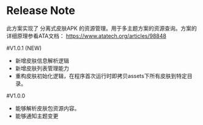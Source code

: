 # Release Note
此方案实现了 分离式皮肤APK 的资源管理。用于多主题方案的资源查询。方案的详细原理参看ATA文档：
https://www.atatech.org/articles/98848


#V1.0.1 (NEW)
 * 新增皮肤信息解析逻辑
 * 新增皮肤列表管理能力
 * 重构皮肤初始化逻辑，在程序首次运行时即拷贝assets下所有皮肤到特定目录。
 

#V1.0.0
* 能够解析皮肤包资源内容。
* 能够通知主题变更